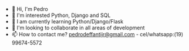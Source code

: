 - 👋 Hi, I'm Pedro
- 👀 I'm interested Python, Django and SQL
- 🌱 I am currently learning Python/Django/Flask
- 💞️ I'm looking to collaborate in all areas of development
- 📫 How to contact me? pedrodeffantijr@gmail.com - cel/whatsapp:(19) 99674-5572

<!---
pedrodeffanti/pedrodeffanti is a ✨ special ✨ repository because its `README.md` (this file) appears on your GitHub profile.
You can click the Preview link to take a look at your changes.
--->
